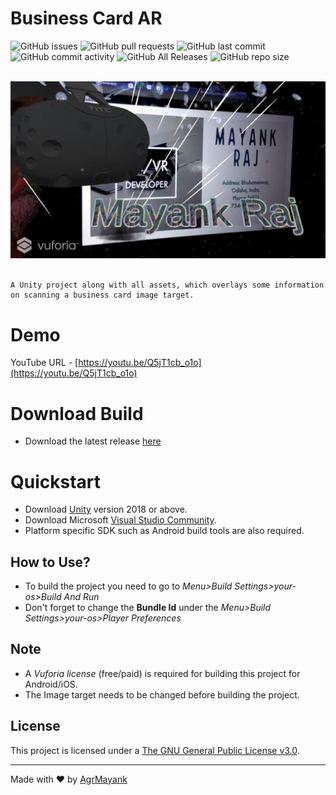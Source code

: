 # Business Card AR

![GitHub issues](https://img.shields.io/github/issues/AgrMayank/Business-Card-AR?label=Issues&style=flat-square)
![GitHub pull requests](https://img.shields.io/github/issues-pr/AgrMayank/Business-Card-AR?label=Pull%20Requests&style=flat-square)
![GitHub last commit](https://img.shields.io/github/last-commit/AgrMayank/Business-Card-AR?label=Last%20Commit&style=flat-square)
![GitHub commit activity](https://img.shields.io/github/commit-activity/m/AgrMayank/Business-Card-AR?label=Commit%20Activity&style=flat-square)
![GitHub All Releases](https://img.shields.io/github/downloads/AgrMayank/Business-Card-AR/total?label=Downloads&style=flat-square)
![GitHub repo size](https://img.shields.io/github/repo-size/AgrMayank/Business-Card-AR?label=Repo%20Size&style=flat-square)

<p align="center">
  <br>
  <img src="business-card-ar.jpg" alt="Business Card AR">
  <br>
  <br>
</p>

    A Unity project along with all assets, which overlays some information on scanning a business card image target.

# Demo
YouTube URL - [https://youtu.be/Q5jT1cb_o1o](https://youtu.be/Q5jT1cb_o1o)

# Download Build
- Download the latest release [here](https://github.com/AgrMayank/Business-Card-AR/releases)

# Quickstart
- Download [Unity](https://unity3d.com/get-unity/download/archive) version 2018 or above.
- Download Microsoft [Visual Studio Community](https://visualstudio.microsoft.com/).
- Platform specific SDK such as Android build tools are also required.

## How to Use?
- To build the project you need to go to *Menu>Build Settings>your-os>Build And Run*
- Don't forget to change the **Bundle Id** under the *Menu>Build Settings>your-os>Player Preferences*

## Note
- A *Vuforia license* (free/paid) is required for building this project for Android/iOS.
- The Image target needs to be changed before building the project.

## License
This project is licensed under a [The GNU General Public License v3.0](https://www.gnu.org/licenses/gpl-3.0.en.html).

<hr>

Made with ❤ by [AgrMayank](https://AgrMayank.GitHub.io)

